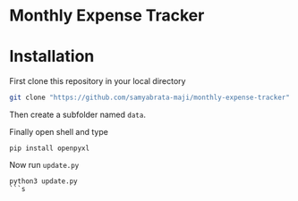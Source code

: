 # Monthly Expense Tracker


# Installation
First clone this repository in your local directory
``` bash
git clone "https://github.com/samyabrata-maji/monthly-expense-tracker" 
```
Then create a subfolder named `data`.

Finally open shell and type
```
pip install openpyxl
```

Now run `update.py`
``` 
python3 update.py
```s